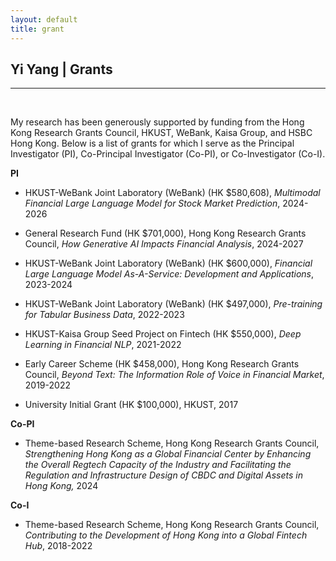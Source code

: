 ```yaml
---
layout: default
title: grant
---
```


## Yi Yang | Grants

* * *

<br>

My research has been generously supported by funding from the Hong Kong Research Grants Council, HKUST, WeBank, Kaisa Group, and HSBC Hong Kong. Below is a list of grants for which I serve as the Principal Investigator (PI), Co-Principal Investigator (Co-PI), or Co-Investigator (Co-I).

**PI** 

+ HKUST-WeBank Joint Laboratory (WeBank) (HK $580,608), *Multimodal Financial Large Language Model for Stock Market Prediction*, 2024-2026

+ General Research Fund (HK $701,000), Hong Kong Research Grants Council, *How Generative AI Impacts Financial Analysis*, 2024-2027

+ HKUST-WeBank Joint Laboratory (WeBank) (HK $600,000), *Financial Large Language Model As-A-Service: Development and Applications*, 2023-2024

+ HKUST-WeBank Joint Laboratory (WeBank) (HK $497,000), *Pre-training for Tabular Business Data*, 2022-2023

+ HKUST-Kaisa Group Seed Project on Fintech (HK $550,000), *Deep Learning in Financial NLP*, 2021-2022

+ Early Career Scheme (HK $458,000), Hong Kong Research Grants Council, *Beyond Text: The Information Role of Voice in Financial Market*, 2019-2022

+ University Initial Grant (HK $100,000), HKUST, 2017

**Co-PI**

+ Theme-based Research Scheme, Hong Kong Research Grants Council, *Strengthening Hong Kong as a Global Financial Center by Enhancing the Overall Regtech Capacity of the Industry and Facilitating the Regulation and Infrastructure Design of CBDC and Digital Assets in Hong Kong,*  2024


**Co-I**

+ Theme-based Research Scheme, Hong Kong Research Grants Council, *Contributing to the Development of Hong Kong into a Global Fintech Hub*, 2018-2022



